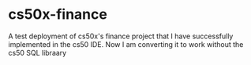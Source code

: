 # cs50x-finance
A test deployment of cs50x's finance project that I have successfully implemented in the cs50 IDE. Now I am converting it to work without the cs50 SQL libraary
